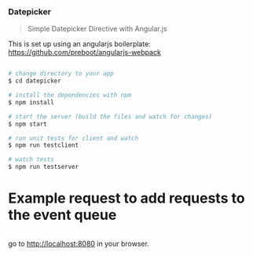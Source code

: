 ### Datepicker

> Simple Datepicker Directive with Angular.js

This is set up using an angularjs boilerplate:
https://github.com/preboot/angularjs-webpack

```bash

# change directory to your app
$ cd datepicker

# install the dependencies with npm
$ npm install

# start the server (build the files and watch for changes)
$ npm start

# run unit tests for client and watch
$ npm run testclient

# watch tests
$ npm run testserver
```

# Example request to add requests to the event queue
```curl http://localhost:5000/file -H "Content-Type: application/json" -X POST -d '{"type": "pdf", "id": "1", "processTime": "3000"}'
```

go to [http://localhost:8080](http://localhost:8080) in your browser.




